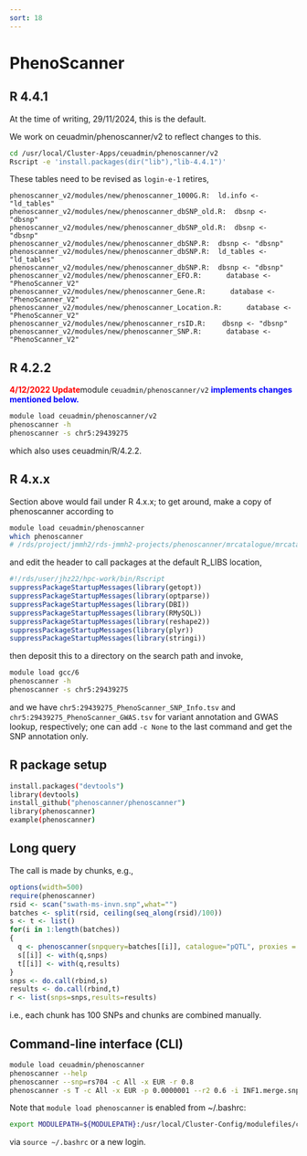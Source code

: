 ```yaml
---
sort: 18
---
```


# PhenoScanner

## R 4.4.1

At the time of writing, 29/11/2024, this is the default.

We work on ceuadmin/phenoscanner/v2 to reflect changes to this.

```bash
cd /usr/local/Cluster-Apps/ceuadmin/phenoscanner/v2
Rscript -e 'install.packages(dir("lib"),"lib-4.4.1")'
```

These tables need to be revised as `login-e-1` retires,

```
phenoscanner_v2/modules/new/phenoscanner_1000G.R:  ld.info <- "ld_tables"
phenoscanner_v2/modules/new/phenoscanner_dbSNP_old.R:  dbsnp <- "dbsnp"
phenoscanner_v2/modules/new/phenoscanner_dbSNP_old.R:  dbsnp <- "dbsnp"
phenoscanner_v2/modules/new/phenoscanner_dbSNP.R:  dbsnp <- "dbsnp"
phenoscanner_v2/modules/new/phenoscanner_dbSNP.R:  ld_tables <- "ld_tables"
phenoscanner_v2/modules/new/phenoscanner_dbSNP.R:  dbsnp <- "dbsnp"
phenoscanner_v2/modules/new/phenoscanner_EFO.R:      database <- "PhenoScanner_V2"
phenoscanner_v2/modules/new/phenoscanner_Gene.R:      database <- "PhenoScanner_V2"
phenoscanner_v2/modules/new/phenoscanner_Location.R:      database <- "PhenoScanner_V2"
phenoscanner_v2/modules/new/phenoscanner_rsID.R:    dbsnp <- "dbsnp"
phenoscanner_v2/modules/new/phenoscanner_SNP.R:      database <- "PhenoScanner_V2"
```

## R 4.2.2

<font color="red"><b>4/12/2022 Update</b></font>module `ceuadmin/phenoscanner/v2` <font color="blue"><b>implements changes mentioned below.</b></font>

```bash
module load ceuadmin/phenoscanner/v2
phenoscanner -h
phenoscanner -s chr5:29439275
```

which also uses ceuadmin/R/4.2.2.

## R 4.x.x

Section above would fail under R 4.x.x; to get around, make a copy of phenoscanner according to

```bash
module load ceuadmin/phenoscanner
which phenoscanner
# /rds/project/jmmh2/rds-jmmh2-projects/phenoscanner/mrcatalogue/mrcatalogue/phenoscanner_v2/phenoscanner
```

and edit the header to call packages at the default R_LIBS location,

```r
#!/rds/user/jhz22/hpc-work/bin/Rscript
suppressPackageStartupMessages(library(getopt))
suppressPackageStartupMessages(library(optparse))
suppressPackageStartupMessages(library(DBI))
suppressPackageStartupMessages(library(RMySQL))
suppressPackageStartupMessages(library(reshape2))
suppressPackageStartupMessages(library(plyr))
suppressPackageStartupMessages(library(stringi))
```

then deposit this to a directory on the search path and invoke,

```bash
module load gcc/6
phenoscanner -h
phenoscanner -s chr5:29439275
```

and we have `chr5:29439275_PhenoScanner_SNP_Info.tsv` and `chr5:29439275_PhenoScanner_GWAS.tsv` for variant annotation and GWAS lookup, respectively; one can add `-c None` to the last command and get the SNP annotation only.

## R package setup

```bash
install.packages("devtools")
library(devtools)
install_github("phenoscanner/phenoscanner")
library(phenoscanner)
example(phenoscanner)
```

## Long query

The call is made by chunks, e.g.,

```r
options(width=500)
require(phenoscanner)
rsid <- scan("swath-ms-invn.snp",what="")
batches <- split(rsid, ceiling(seq_along(rsid)/100))
s <- t <- list()
for(i in 1:length(batches))
{
  q <- phenoscanner(snpquery=batches[[i]], catalogue="pQTL", proxies = "EUR", pvalue = 1e-07, r2= 0.6, build=37)
  s[[i]] <- with(q,snps)
  t[[i]] <- with(q,results)
}
snps <- do.call(rbind,s)
results <- do.call(rbind,t)
r <- list(snps=snps,results=results)
```

i.e., each chunk has 100 SNPs and chunks are combined manually.

## Command-line interface (CLI)

```bash
module load ceuadmin/phenoscanner
phenoscanner --help
phenoscanner --snp=rs704 -c All -x EUR -r 0.8
phenoscanner -s T -c All -x EUR -p 0.0000001 --r2 0.6 -i INF1.merge.snp -o INF1
```

Note that `module load phenoscanner` is enabled from ~/.bashrc:

```bash
export MODULEPATH=${MODULEPATH}:/usr/local/Cluster-Config/modulefiles/ceuadmin/
```

via `source ~/.bashrc` or a new login.
